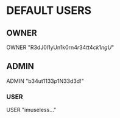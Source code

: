 # DEFAULT USERS
## OWNER
OWNER
"R3dJ0l1yUn1k0rn$4r34tt4ck1ngU$"
## ADMIN
ADMIN
"b34ut1$133p1$N33d3d!"
### USER
USER
"imuseless..."